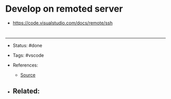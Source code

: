 # Develop on remoted server

- https://code.visualstudio.com/docs/remote/ssh



# 

---
- Status: #done

- Tags: #vscode 

- References:
	- [Source](https://code.visualstudio.com/docs/remote/ssh)

- Related:
	- 
